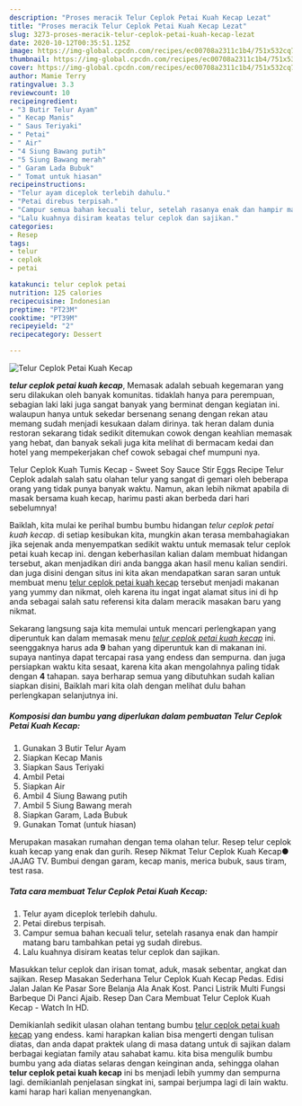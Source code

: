 ```yaml
---
description: "Proses meracik Telur Ceplok Petai Kuah Kecap Lezat"
title: "Proses meracik Telur Ceplok Petai Kuah Kecap Lezat"
slug: 3273-proses-meracik-telur-ceplok-petai-kuah-kecap-lezat
date: 2020-10-12T00:35:51.125Z
image: https://img-global.cpcdn.com/recipes/ec00708a2311c1b4/751x532cq70/telur-ceplok-petai-kuah-kecap-foto-resep-utama.jpg
thumbnail: https://img-global.cpcdn.com/recipes/ec00708a2311c1b4/751x532cq70/telur-ceplok-petai-kuah-kecap-foto-resep-utama.jpg
cover: https://img-global.cpcdn.com/recipes/ec00708a2311c1b4/751x532cq70/telur-ceplok-petai-kuah-kecap-foto-resep-utama.jpg
author: Mamie Terry
ratingvalue: 3.3
reviewcount: 10
recipeingredient:
- "3 Butir Telur Ayam"
- " Kecap Manis"
- " Saus Teriyaki"
- " Petai"
- " Air"
- "4 Siung Bawang putih"
- "5 Siung Bawang merah"
- " Garam Lada Bubuk"
- " Tomat untuk hiasan"
recipeinstructions:
- "Telur ayam diceplok terlebih dahulu."
- "Petai direbus terpisah."
- "Campur semua bahan kecuali telur, setelah rasanya enak dan hampir matang baru tambahkan petai yg sudah direbus."
- "Lalu kuahnya disiram keatas telur ceplok dan sajikan."
categories:
- Resep
tags:
- telur
- ceplok
- petai

katakunci: telur ceplok petai 
nutrition: 125 calories
recipecuisine: Indonesian
preptime: "PT23M"
cooktime: "PT39M"
recipeyield: "2"
recipecategory: Dessert

---
```



![Telur Ceplok Petai Kuah Kecap](https://img-global.cpcdn.com/recipes/ec00708a2311c1b4/751x532cq70/telur-ceplok-petai-kuah-kecap-foto-resep-utama.jpg)

<b><i>telur ceplok petai kuah kecap</i></b>, Memasak adalah sebuah kegemaran yang seru dilakukan oleh banyak komunitas. tidaklah hanya para perempuan, sebagian laki laki juga sangat banyak yang berminat dengan kegiatan ini. walaupun hanya untuk sekedar bersenang senang dengan rekan atau memang sudah menjadi kesukaan dalam dirinya. tak heran dalam dunia restoran sekarang tidak sedikit ditemukan cowok dengan keahlian memasak yang hebat, dan banyak sekali juga kita melihat di bermacam kedai dan hotel yang mempekerjakan chef cowok sebagai chef mumpuni nya.

Telur Ceplok Kuah Tumis Kecap - Sweet Soy Sauce Stir Eggs Recipe Telur Ceplok adalah salah satu olahan telur yang sangat di gemari oleh beberapa orang yang tidak punya banyak waktu. Namun, akan lebih nikmat apabila di masak bersama kuah kecap, harimu pasti akan berbeda dari hari sebelumnya!

Baiklah, kita mulai ke perihal bumbu bumbu hidangan <i>telur ceplok petai kuah kecap</i>. di setiap kesibukan kita, mungkin akan terasa membahagiakan jika sejenak anda menyempatkan sedikit waktu untuk memasak telur ceplok petai kuah kecap ini. dengan keberhasilan kalian dalam membuat hidangan tersebut, akan menjadikan diri anda bangga akan hasil menu kalian sendiri. dan juga disini dengan situs ini kita akan mendapatkan saran saran untuk membuat menu <u>telur ceplok petai kuah kecap</u> tersebut menjadi makanan yang yummy dan nikmat, oleh karena itu ingat ingat alamat situs ini di hp anda sebagai salah satu referensi kita dalam meracik masakan baru yang nikmat.


Sekarang langsung saja kita memulai untuk mencari perlengkapan yang diperuntuk kan dalam memasak menu <u><i>telur ceplok petai kuah kecap</i></u> ini. seenggaknya harus ada <b>9</b> bahan yang diperuntuk kan di makanan ini. supaya nantinya dapat tercapai rasa yang endess dan sempurna. dan juga persiapkan waktu kita sesaat, karena kita akan mengolahnya paling tidak dengan <b>4</b> tahapan. saya berharap semua yang dibutuhkan sudah kalian siapkan disini, Baiklah mari kita olah dengan melihat dulu bahan perlengkapan selanjutnya ini.

<!--inarticleads1-->

##### Komposisi dan bumbu yang diperlukan dalam pembuatan Telur Ceplok Petai Kuah Kecap:

1. Gunakan 3 Butir Telur Ayam
1. Siapkan  Kecap Manis
1. Siapkan  Saus Teriyaki
1. Ambil  Petai
1. Siapkan  Air
1. Ambil 4 Siung Bawang putih
1. Ambil 5 Siung Bawang merah
1. Siapkan  Garam, Lada Bubuk
1. Gunakan  Tomat (untuk hiasan)


Merupakan masakan rumahan dengan tema olahan telur. Resep telur ceplok kuah kecap yang enak dan gurih. Resep Nikmat Telur Ceplok Kuah Kecap● JAJAG TV. Bumbui dengan garam, kecap manis, merica bubuk, saus tiram, test rasa. 

<!--inarticleads2-->

##### Tata cara membuat Telur Ceplok Petai Kuah Kecap:

1. Telur ayam diceplok terlebih dahulu.
1. Petai direbus terpisah.
1. Campur semua bahan kecuali telur, setelah rasanya enak dan hampir matang baru tambahkan petai yg sudah direbus.
1. Lalu kuahnya disiram keatas telur ceplok dan sajikan.


Masukkan telur ceplok dan irisan tomat, aduk, masak sebentar, angkat dan sajikan. Resep Masakan Sederhana Telur Ceplok Kuah Kecap Pedas. Edisi Jalan Jalan Ke Pasar Sore Belanja Ala Anak Kost. Panci Listrik Multi Fungsi Barbeque Di Panci Ajaib. Resep Dan Cara Membuat Telur Ceplok Kuah Kecap - Watch In HD. 

Demikianlah sedikit ulasan olahan tentang bumbu <u>telur ceplok petai kuah kecap</u> yang endess. kami harapkan kalian bisa mengerti dengan tulisan diatas, dan anda dapat praktek ulang di masa datang untuk di sajikan dalam berbagai kegiatan family atau sahabat kamu. kita bisa mengulik bumbu bumbu yang ada diatas selaras dengan keinginan anda, sehingga olahan <b>telur ceplok petai kuah kecap</b> ini bs menjadi lebih yummy dan sempurna lagi. demikianlah penjelasan singkat ini, sampai berjumpa lagi di lain waktu. kami harap hari kalian menyenangkan.
